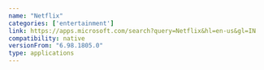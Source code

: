 ```yaml
---
name: "Netflix"
categories: ['entertainment']
link: https://apps.microsoft.com/search?query=Netflix&hl=en-us&gl=IN
compatibility: native
versionFrom: "6.98.1805.0"
type: applications
---
```


